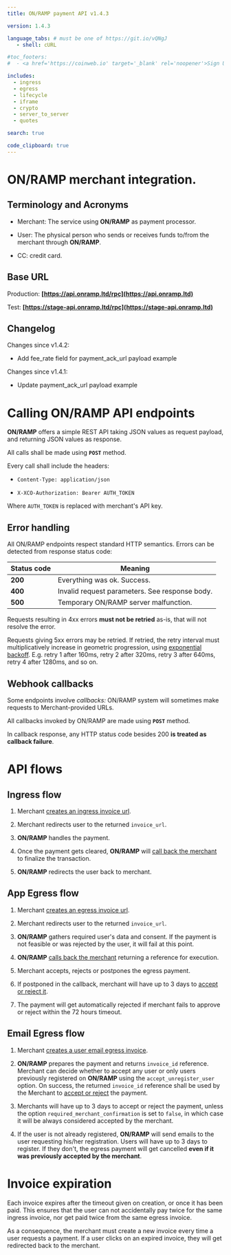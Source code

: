 ```yaml
---
title: ON/RAMP payment API v1.4.3

version: 1.4.3

language_tabs: # must be one of https://git.io/vQNgJ
   - shell: cURL

#toc_footers:
#  - <a href='https://coinweb.io' target='_blank' rel='noopener'>Sign Up for a Developer Key</a>

includes:
  - ingress
  - egress
  - lifecycle
  - iframe
  - crypto
  - server_to_server
  - quotes

search: true

code_clipboard: true
---
```


# ON/RAMP merchant integration.

## Terminology and Acronyms

-  Merchant: The service using **ON/RAMP** as payment processor.
-  User: The physical person who sends or receives funds to/from the merchant through **ON/RAMP**.

-  CC: credit card.

## Base URL

Production:
**[https://api.onramp.ltd/rpc](https://api.onramp.ltd)**

Test:
**[https://stage-api.onramp.ltd/rpc](https://stage-api.onramp.ltd)**

## Changelog

Changes since v1.4.2:

-  Add fee_rate field for payment_ack_url payload example

Changes since v1.4.1:

-  Update payment_ack_url payload example


# Calling **ON/RAMP** API endpoints

**ON/RAMP** offers a simple REST API taking JSON values as request payload, and returning JSON
values as response.

All calls shall be made using **`POST`** method.

Every call shall include the headers:

-  `Content-Type: application/json`

-  `X-XCO-Authorization: Bearer AUTH_TOKEN`

Where `AUTH_TOKEN` is replaced with merchant's API key.

## Error handling

All ON/RAMP endpoints respect standard HTTP semantics. Errors can be detected from response
status code:

| Status code | Meaning                                        |
| ----------- | ---------------------------------------------- |
| **200**     | Everything was ok. Success.                    |
| **400**     | Invalid request parameters. See response body. |
| **500**     | Temporary ON/RAMP server malfunction.          |

Requests resulting in 4xx errors **must not be retried** as-is, that will not resolve the error.

Requests giving 5xx errors may be retried. If retried, the retry interval must multiplicatively
increase in geometric progression, using [exponential backoff][]. E.g. retry 1 after 160ms, retry 2
after 320ms, retry 3 after 640ms, retry 4 after 1280ms, and so on.

[exponential backoff]: https://en.wikipedia.org/wiki/Exponential_backoff

## Webhook callbacks

Some endpoints involve _callbacks:_ ON/RAMP system will sometimes make requests to
Merchant-provided URLs.

All callbacks invoked by ON/RAMP are made using **`POST`** method.

In callback response, any HTTP status code besides 200 **is treated as callback failure**.

# API flows

## Ingress flow

1. Merchant [creates an ingress invoice url](#create-ingress-invoice).

1. Merchant redirects user to the returned `invoice_url`.

1. **ON/RAMP** handles the payment.

1. Once the payment gets cleared, **ON/RAMP** will [call back the merchant](#callback-ingress-invoice)
   to finalize the transaction.

1. **ON/RAMP** redirects the user back to merchant.

## App Egress flow

1. Merchant [creates an egress invoice url](#create-egress-invoice-app-redirection-flow).

1. Merchant redirects user to the returned `invoice_url`.

1. **ON/RAMP** gathers required user's data and consent.
   If the payment is not feasible or was rejected by the user, it will fail at this point.

1. **ON/RAMP** [calls back the merchant](#callback-egress-invoice) returning a reference for execution.

1. Merchant accepts, rejects or postpones the egress payment.

1. If postponed in the callback, merchant will have up to 3 days to [accept or reject it](#mark-operation).

1. The payment will get automatically rejected if merchant fails to approve or reject within
   the 72 hours timeout.

## Email Egress flow

1. Merchant [creates a user email egress invoice](#create-egress-invoice-user-email-flow).

1. **ON/RAMP** prepares the payment and returns `invoice_id` reference.
   Merchant can decide whether to accept any user or only users previously registered on
   **ON/RAMP** using the `accept_unregister_user` option.
   On success, the returned `invoice_id` reference shall be used by the Merchant
   to [accept or reject](#mark-operation) the payment.

1. Merchants will have up to 3 days to accept or reject the payment, unless the option `required_merchant_confirmation`
   is set to `false`, in which case it will be always considered accepted by the merchant.

1. If the user is not already registered, **ON/RAMP** will send emails to the user requesting his/her registration.
   Users will have up to 3 days to register. If they don't, the egress payment will get cancelled **even if it was previously
   accepted by the merchant**.

# Invoice expiration

Each invoice expires after the timeout given on creation, or once it has been paid. This ensures
that the user can not accidentally pay twice for the same ingress invoice, nor get paid twice from
the same egress invoice.

As a consequence, the merchant must create a new invoice every time a user requests a payment.
If a user clicks on an expired invoice, they will get redirected back to the merchant.
